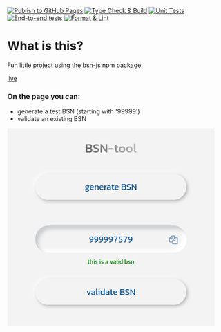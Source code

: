 [![Publish to GitHub Pages](https://github.com/willemverbuyst/bsn-tool/actions/workflows/publish-to-gh-pages.yml/badge.svg)](https://github.com/willemverbuyst/bsn-tool/actions/workflows/publish-to-gh-pages.yml) [![Type Check & Build](https://github.com/willemverbuyst/bsn-tool/actions/workflows/type-check-build.yml/badge.svg)](https://github.com/willemverbuyst/bsn-tool/actions/workflows/type-check-build.yml) [![Unit Tests](https://github.com/willemverbuyst/bsn-tool/actions/workflows/unit-tests.yml/badge.svg)](https://github.com/willemverbuyst/bsn-tool/actions/workflows/unit-tests.yml) [![End-to-end tests](https://github.com/willemverbuyst/bsn-tool/actions/workflows/e2e-test.yml/badge.svg)](https://github.com/willemverbuyst/bsn-tool/actions/workflows/e2e-test.yml) [![Format & Lint](https://github.com/willemverbuyst/bsn-tool/actions/workflows/format-lint.yml/badge.svg)](https://github.com/willemverbuyst/bsn-tool/actions/workflows/format-lint.yml)

# What is this?

Fun little project using the [bsn-js](https://www.npmjs.com/package/bsn-js) npm package.

[live](https://willemverbuyst.github.io/bsn-tool/)

### On the page you can:

- generate a test BSN (starting with '99999')
- validate an existing BSN

![](./img/screenshot-bsn-tool.png)
